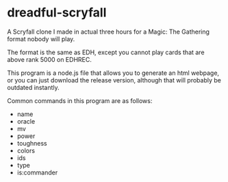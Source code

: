 # dreadful-scryfall
A Scryfall clone I made in actual three hours for a Magic: The Gathering format nobody will play.

The format is the same as EDH, except you cannot play cards that are above rank 5000 on EDHREC.

This program is a node.js file that allows you to generate an html webpage, or you can just download the release version, although that will probably be outdated instantly.

Common commands in this program are as follows:

- name
- oracle
- mv
- power
- toughness
- colors
- ids
- type
- is:commander
